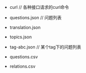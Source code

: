 * curl // 各种接口请求的curl命令

* questions.json // 问题列表
* translation.json
* topics.json
* tag-abc.json // 某个tag下的问题列表

* questions.csv
* relations.csv

